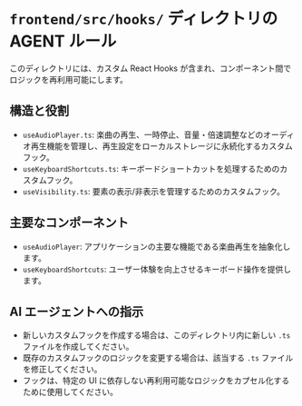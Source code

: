 # `frontend/src/hooks/` ディレクトリの AGENT ルール

このディレクトリには、カスタム React Hooks が含まれ、コンポーネント間でロジックを再利用可能にします。

## 構造と役割

- `useAudioPlayer.ts`: 楽曲の再生、一時停止、音量・倍速調整などのオーディオ再生機能を管理し、再生設定をローカルストレージに永続化するカスタムフック。
- `useKeyboardShortcuts.ts`: キーボードショートカットを処理するためのカスタムフック。
- `useVisibility.ts`: 要素の表示/非表示を管理するためのカスタムフック。

## 主要なコンポーネント

- `useAudioPlayer`: アプリケーションの主要な機能である楽曲再生を抽象化します。
- `useKeyboardShortcuts`: ユーザー体験を向上させるキーボード操作を提供します。

## AI エージェントへの指示

- 新しいカスタムフックを作成する場合は、このディレクトリ内に新しい `.ts` ファイルを作成してください。
- 既存のカスタムフックのロジックを変更する場合は、該当する `.ts` ファイルを修正してください。
- フックは、特定の UI に依存しない再利用可能なロジックをカプセル化するために使用してください。
